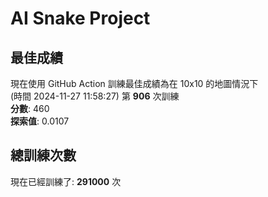 
# AI Snake Project

## **最佳成績**
現在使用 GitHub Action 訓練最佳成績為在 10x10 的地圖情況下  
(時間 2024-11-27 11:58:27) 第 **906** 次訓練  
**分數**: 460  
**探索值**: 0.0107

## 總訓練次數
現在已經訓練了: **291000** 次
